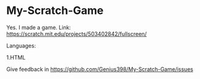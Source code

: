# My-Scratch-Game

Yes. I made a game. Link: <a href="https://scratch.mit.edu/projects/503402842/fullscreen/" target="blank_">https://scratch.mit.edu/projects/503402842/fullscreen/</a>

Languages:

1.HTML

Give feedback in <a href="https://github.com/Genius398/My-Scratch-Game/issues" target="blank_">https://github.com/Genius398/My-Scratch-Game/issues</a>

